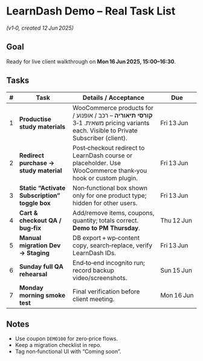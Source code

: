 # LearnDash Demo – Real Task List

*(v1‑0, created 12 Jun 2025)*

## Goal

Ready for live client walkthrough on **Mon 16 Jun 2025, 15:00–16:30**.

## Tasks

| # | Task                                          | Details / Acceptance                                                                                                                  | Due        |
| - | --------------------------------------------- | ------------------------------------------------------------------------------------------------------------------------------------- | ---------- |
| 1 | **Productise study materials**                | WooCommerce products for **קורסי תיאוריה** – רכב / אופנוע / משאית. 1‑3 pricing variants each. Visible to Private Subscriber (client). | Fri 13 Jun |
| 2 | **Redirect purchase → study material**        | Post‑checkout redirect to LearnDash course or placeholder. Use WooCommerce thank‑you hook or custom plugin.                           | Fri 13 Jun |
| 3 | **Static “Activate Subscription” toggle box** | Non‑functional box shown only for one product type; hidden for other users.                                                           | Fri 13 Jun |
| 4 | **Cart & checkout QA / bug‑fix**              | Add/remove items, coupons, quantity; totals correct. **Demo to PM Thursday**.                                                         | Thu 12 Jun |
| 5 | **Manual migration Dev → Staging**            | DB export + wp‑content copy, search‑replace, verify LearnDash IDs.                                                                    | Fri 13 Jun |
| 6 | **Sunday full QA rehearsal**                  | End‑to‑end incognito run; record backup video/screenshots.                                                                            | Sun 15 Jun |
| 7 | **Monday morning smoke test**                 | Final verification before client meeting.                                                                                             | Mon 16 Jun |

## Notes

* Use coupon `DEMO100` for zero‑price flows.
* Keep a migration checklist in repo.
* Tag non‑functional UI with “Coming soon”.
